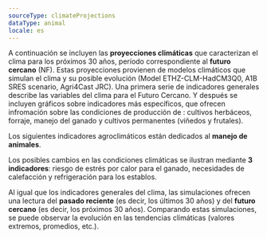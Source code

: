 ```yaml
---
sourceType: climateProjections
dataType: animal
locale: es
---
```

A continuación se incluyen las **proyecciones climáticas** que caracterizan el clima para los próximos 30 años, período correspondiente al **futuro cercano** (NF). Estas proyecciones provienen de modelos climáticos que simulan el clima y su posible evolución (Model ETHZ-CLM-HadCM3Q0, A1B SRES scenario, Agri4Cast JRC).
Una primera serie de indicadores generales describe las variables del clima para el Futuro Cercano. Y después se incluyen gráficos sobre indicadores más específicos, que ofrecen infromación sobre las condiciones de producción de : cultivos herbáceos, forraje, manejo del ganado y cultivos permanentes (viñedos y frutales).

Los siguientes indicadores agroclimáticos están dedicados al **manejo de
animales**.

Los posibles cambios en las condiciones climáticas se ilustran mediante **3
indicadores**: riesgo de estrés por calor para el ganado, necesidades de
calefacción y refrigeración para los establos.

Al igual que los indicadores generales del clima, las simulaciones ofrecen una
lectura del **pasado reciente** (es decir, los últimos 30 años) y del **futuro
cercano** (es decir, los próximos 30 años). Comparando estas simulaciones, se
puede observar la evolución en las tendencias climáticas (valores extremos,
promedios, etc.).

